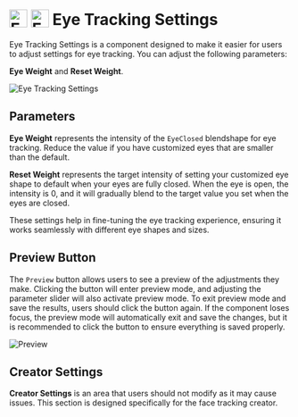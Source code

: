 # <img class="dark-only" src="/eye_tracking_settings_icon.png" alt="Eye Tracking Settings" style="width: 32px; height: 32px; vertical-align: -4px; display: inline;"/> <img class="light-only" src="/eye_tracking_settings_icon_light_mode.png" alt="Eye Tracking Settings" style="width: 32px; height: 32px; vertical-align: -4px; display: inline;"/> Eye Tracking Settings

Eye Tracking Settings is a component designed to make it easier for users to adjust settings for eye tracking.
You can adjust the following parameters:

**Eye Weight** and **Reset Weight**.

![Eye Tracking Settings](/eye_tracking_settings.png)

## Parameters

**Eye Weight** represents the intensity of the `EyeClosed` blendshape for eye tracking. Reduce the value if you have customized eyes that are smaller than the default.

**Reset Weight** represents the target intensity of setting your customized eye shape to default when your eyes are fully closed.
When the eye is open, the intensity is 0, and it will gradually blend to the target value you set when the eyes are closed.

These settings help in fine-tuning the eye tracking experience, ensuring it works seamlessly with different eye shapes and sizes.


## Preview Button
The `Preview` button allows users to see a preview of the adjustments they make. Clicking the button will enter preview mode, and adjusting the parameter slider will also activate preview mode. To exit preview mode and save the results, users should click the button again. If the component loses focus, the preview mode will automatically exit and save the changes, but it is recommended to click the button to ensure everything is saved properly.

![Preview](/eye_tracking_settings_preview.png)

## Creator Settings
**Creator Settings** is an area that users should not modify as it may cause issues. This section is designed specifically for the face tracking creator.